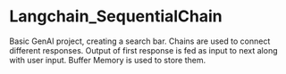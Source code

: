 # Langchain_SequentialChain
Basic GenAI project, creating a search bar. 
Chains are used to connect different responses. Output of first response is fed as input to next along with user input.
Buffer Memory is used to store them. 
